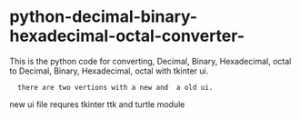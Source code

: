 # python-decimal-binary-hexadecimal-octal-converter-

This is the python code for converting,
      Decimal, Binary, Hexadecimal, octal to Decimal, Binary, Hexadecimal, octal
      with tkinter ui.
      
      there are two vertions with a new and  a old ui.
      
    

new ui file requres tkinter ttk and turtle module
